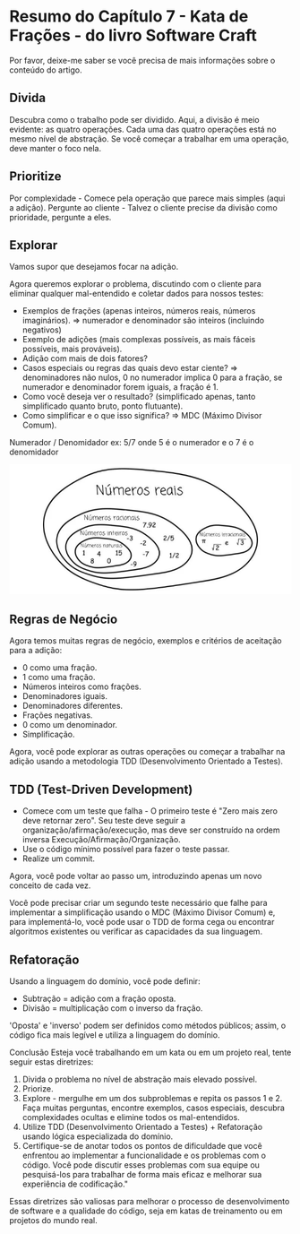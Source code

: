 # Resumo do Capítulo 7 - Kata de Frações - do livro Software Craft

Por favor, deixe-me saber se você precisa de mais informações sobre o conteúdo do artigo.


## Divida

Descubra como o trabalho pode ser dividido. Aqui, a divisão é meio evidente: as quatro operações. Cada uma das quatro operações está no mesmo nível de abstração. Se você começar a trabalhar em uma operação, deve manter o foco nela.


## Prioritize

Por complexidade - Comece pela operação que parece mais simples (aqui a adição).
Pergunte ao cliente - Talvez o cliente precise da divisão como prioridade, pergunte a eles.


## Explorar

Vamos supor que desejamos focar na adição.

Agora queremos explorar o problema, discutindo com o cliente para eliminar qualquer mal-entendido e coletar dados para nossos testes:
   -  Exemplos de frações (apenas inteiros, números reais, números imaginários). => numerador e denominador são inteiros (incluindo negativos)
   -  Exemplo de adições (mais complexas possíveis, as mais fáceis possíveis, mais prováveis).
   -  Adição com mais de dois fatores?
   -  Casos especiais ou regras das quais devo estar ciente? => denominadores não nulos, 0 no numerador implica 0 para a fração, se numerador e denominador forem iguais, a fração é 1.
   -  Como você deseja ver o resultado? (simplificado apenas, tanto simplificado quanto bruto, ponto flutuante).
   -  Como simplificar e o que isso significa? => MDC (Máximo Divisor Comum).

Numerador / Denomidador ex: 5/7 onde 5 é o numerador e o 7 é o denomidador

![Conjuto dos Números](src/main/resources/static/conjunto-dos-numeros.jpeg)



## Regras de Negócio

Agora temos muitas regras de negócio, exemplos e critérios de aceitação para a adição:
   - 0 como uma fração.
   - 1 como uma fração.
   - Números inteiros como frações.
   - Denominadores iguais.
   - Denominadores diferentes.
   - Frações negativas.
   - 0 como um denominador.
   - Simplificação.

Agora, você pode explorar as outras operações ou começar a trabalhar na adição usando a metodologia TDD (Desenvolvimento Orientado a Testes).

  


## TDD (Test-Driven Development)

   - Comece com um teste que falha - O primeiro teste é "Zero mais zero deve retornar zero". Seu teste deve seguir a organização/afirmação/execução, mas deve ser construído na ordem inversa Execução/Afirmação/Organização.
   - Use o código mínimo possível para fazer o teste passar.
   - Realize um commit.

Agora, você pode voltar ao passo um, introduzindo apenas um novo conceito de cada vez.

Você pode precisar criar um segundo teste necessário que falhe para implementar a simplificação usando o MDC (Máximo Divisor Comum) e, para implementá-lo, você pode usar o TDD de forma cega ou encontrar algoritmos existentes ou verificar as capacidades da sua linguagem.


## Refatoração

Usando a linguagem do domínio, você pode definir:
   - Subtração = adição com a fração oposta.
   - Divisão = multiplicação com o inverso da fração.

'Oposta' e 'inverso' podem ser definidos como métodos públicos; assim, o código fica mais legível e utiliza a linguagem do domínio.

Conclusão
Esteja você trabalhando em um kata ou em um projeto real, tente seguir estas diretrizes:
1. Divida o problema no nível de abstração mais elevado possível.
2. Priorize.
3. Explore - mergulhe em um dos subproblemas e repita os passos 1 e 2. Faça muitas perguntas, encontre exemplos, casos especiais, descubra complexidades ocultas e elimine todos os mal-entendidos.
4. Utilize TDD (Desenvolvimento Orientado a Testes) + Refatoração usando lógica especializada do domínio.
5. Certifique-se de anotar todos os pontos de dificuldade que você enfrentou ao implementar a funcionalidade e os problemas com o código. Você pode discutir esses problemas com sua equipe ou pesquisá-los para trabalhar de forma mais eficaz e melhorar sua experiência de codificação."

Essas diretrizes são valiosas para melhorar o processo de desenvolvimento de software e a qualidade do código, seja em katas de treinamento ou em projetos do mundo real.